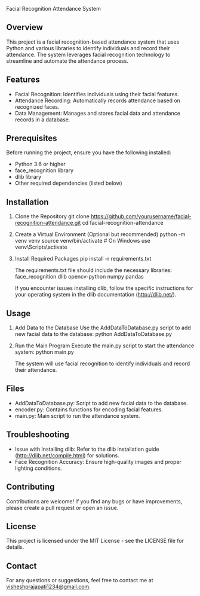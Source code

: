 Facial Recognition Attendance System

Overview
---------
This project is a facial recognition-based attendance system that uses Python and various libraries to identify individuals and record their attendance. The system leverages facial recognition technology to streamline and automate the attendance process.

Features
---------
- Facial Recognition: Identifies individuals using their facial features.
- Attendance Recording: Automatically records attendance based on recognized faces.
- Data Management: Manages and stores facial data and attendance records in a database.

Prerequisites
--------------
Before running the project, ensure you have the following installed:
- Python 3.6 or higher
- face_recognition library
- dlib library
- Other required dependencies (listed below)

Installation
-------------
1. Clone the Repository
   git clone https://github.com/yourusername/facial-recognition-attendance.git
   cd facial-recognition-attendance

2. Create a Virtual Environment (Optional but recommended)
   python -m venv venv
   source venv/bin/activate  # On Windows use venv\Scripts\activate

3. Install Required Packages
   pip install -r requirements.txt

   The requirements.txt file should include the necessary libraries:
   face_recognition
   dlib
   opencv-python
   numpy
   pandas

   If you encounter issues installing dlib, follow the specific instructions for your operating system in the dlib documentation (http://dlib.net/).

Usage
------
1. Add Data to the Database
   Use the AddDataToDatabase.py script to add new facial data to the database:
   python AddDataToDatabase.py

2. Run the Main Program
   Execute the main.py script to start the attendance system:
   python main.py

   The system will use facial recognition to identify individuals and record their attendance.

Files
------
- AddDataToDatabase.py: Script to add new facial data to the database.
- encoder.py: Contains functions for encoding facial features.
- main.py: Main script to run the attendance system.

Troubleshooting
---------------
- Issue with Installing dlib: Refer to the dlib installation guide (http://dlib.net/compile.html) for solutions.
- Face Recognition Accuracy: Ensure high-quality images and proper lighting conditions.

Contributing
-------------
Contributions are welcome! If you find any bugs or have improvements, please create a pull request or open an issue.

License
-------
This project is licensed under the MIT License - see the LICENSE file for details.

Contact
-------
For any questions or suggestions, feel free to contact me at visheshprajapati1234@gmail.com.
